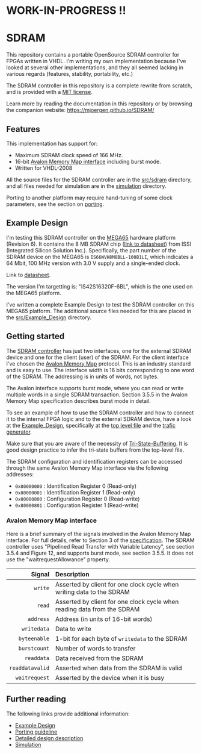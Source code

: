# WORK-IN-PROGRESS !!

# SDRAM

This repository contains a portable OpenSource SDRAM controller for FPGAs written in VHDL.
I'm writing my own implementation because I've looked at several other implementations, and
they all seemed lacking in various regards (features, stability, portability, etc.)

The SDRAM controller in this repository is a complete rewrite from scratch,
and is provided with a [MIT license](LICENSE).

Learn more by reading the documentation in this repository or by browsing the companion website: https://mjoergen.github.io/SDRAM/

## Features

This implementation has support for:

* Maximum SDRAM clock speed of 166 MHz.
* 16-bit [Avalon Memory Map interface](doc/Avalon_Interface_Specifications.pdf) including burst mode.
* Written for VHDL-2008

All the source files for the SDRAM controller are in the
[src/sdram](src/sdram) directory, and all files needed for simulation are
in the [simulation](simulation) directory.

Porting to another platform may require hand-tuning of some clock parameters,
see the section on [porting](PORTING.md).

## Example Design

I'm testing this SDRAM controller on the [MEGA65](https://mega65.org/)
hardware platform (Revision 6).  It contains the 8 MB SDRAM chip ([link to
datasheet](doc/66-67WVH8M8ALL-BLL-938852.pdf)) from ISSI (Integrated Silicon
Solution Inc.).  Specifically, the part number of the SDRAM device on the
MEGA65 is `IS66WVH8M8BLL-100B1LI`, which indicates a 64 Mbit, 100 MHz version
with 3.0 V supply and a single-ended clock.

Link to [datasheet](https://www.issi.com/WW/pdf/42-45R-S_86400F-16320F.pdf).

The version I'm targetting is: "IS42S16320F-6BL",
which is the one used on the MEGA65 platform.


I've written a complete Example Design to test the SDRAM controller on this
MEGA65 platform. The additional source files needed for this are placed in the
[src/Example_Design](src/Example_Design) directory.

## Getting started

The [SDRAM controller](src/sdram/sdram.vhd) has just two interfaces,
one for the external SDRAM device and one for the client (user) of the
SDRAM. For the client interface I've chosen the [Avalon Memory
Map](doc/Avalon_Interface_Specifications.pdf) protocol. This is an industry
standard and is easy to use. The interface width is 16 bits corresponding to
one word of the SDRAM. The addressing is in units of words, not bytes.

The Avalon interface supports burst mode, where you can read or write multiple
words in a single SDRAM transaction. Section 3.5.5 in the Avalon Memory Map
specification describes burst mode in detail.

To see an example of how to use the SDRAM controller and how to connect it
to the internal FPGA logic and to the external SDRAM device, have a look at
the [Example_Design](src/Example_Design), specifically at the [top level
file](src/Example_Design/top.vhd) and the [trafic
generator](src/Example_Design/trafic_gen.vhd).

Make sure that you are aware of the necessity of
[Tri-State-Buffering](PORTING.md#tri-state-buffering). It is good design practice
to infer the tri-state buffers from the top-level file. 

The SDRAM configuration and identification registers can be accessed through
the same Avalon Memory Map interface via the following addresses:

* `0x80000000` : Identification Register 0 (Read-only)
* `0x80000001` : Identification Register 1 (Read-only)
* `0x80000800` : Configuration Register 0  (Read-write)
* `0x80000801` : Configuration Register 1  (Read-write)

### Avalon Memory Map interface

Here is a brief summary of the signals involved in the Avalon Memory Map
interface.  For full details, refer to Section 3 of the
[specification](doc/Avalon_Interface_Specifications.pdf).
The SDRAM controller uses "Pipelined Read Transfer with Variable Latency",
see section 3.5.4 and Figure 12, and supports burst mode, see section 3.5.5.
It does not use the "waitrequestAllowance" property.

Signal          | Description
--------------: | :---------
`write`         | Asserted by client for one clock cycle when writing data to the SDRAM
`read`          | Asserted by client for one clock cycle when reading data from the SDRAM
`address`       | Address (in units of 16-bit words)
`writedata`     | Data to write
`byteenable`    | 1-bit for each byte of `writedata` to the SDRAM
`burstcount`    | Number of words to transfer
`readdata`      | Data received from the SDRAM
`readdatavalid` | Asserted when data from the SDRAM is valid
`waitrequest`   | Asserted by the device when it is busy

## Further reading

The following links provide additional information:

* [Example Design](src/Example_Design/README.md)
* [Porting guideline](PORTING.md)
* [Detailed design description](src/sdram/README.md)
* [Simulation](simulation/README.md)

